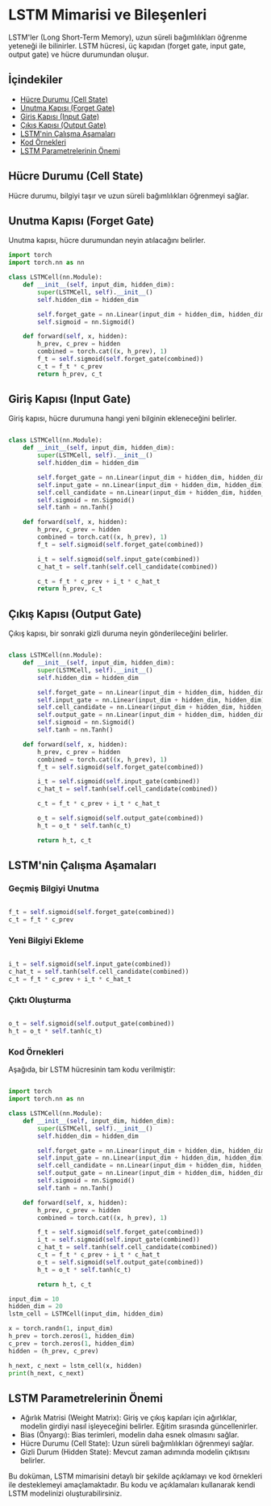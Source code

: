 # LSTM Mimarisi ve Bileşenleri

LSTM'ler (Long Short-Term Memory), uzun süreli bağımlılıkları öğrenme yeteneği ile bilinirler. LSTM hücresi, üç kapıdan (forget gate, input gate, output gate) ve hücre durumundan oluşur.

## İçindekiler

- [Hücre Durumu (Cell State)](#hücre-durumu-cell-state)
- [Unutma Kapısı (Forget Gate)](#unutma-kapısı-forget-gate)
- [Giriş Kapısı (Input Gate)](#giriş-kapısı-input-gate)
- [Çıkış Kapısı (Output Gate)](#çıkış-kapısı-output-gate)
- [LSTM'nin Çalışma Aşamaları](#lstmnin-çalışma-aşamaları)
- [Kod Örnekleri](#kod-örnekleri)
- [LSTM Parametrelerinin Önemi](#lstm-parametrelerinin-önemi)

## Hücre Durumu (Cell State)

Hücre durumu, bilgiyi taşır ve uzun süreli bağımlılıkları öğrenmeyi sağlar.

## Unutma Kapısı (Forget Gate)

Unutma kapısı, hücre durumundan neyin atılacağını belirler.

```python
import torch
import torch.nn as nn

class LSTMCell(nn.Module):
    def __init__(self, input_dim, hidden_dim):
        super(LSTMCell, self).__init__()
        self.hidden_dim = hidden_dim

        self.forget_gate = nn.Linear(input_dim + hidden_dim, hidden_dim)
        self.sigmoid = nn.Sigmoid()

    def forward(self, x, hidden):
        h_prev, c_prev = hidden
        combined = torch.cat((x, h_prev), 1)
        f_t = self.sigmoid(self.forget_gate(combined))
        c_t = f_t * c_prev
        return h_prev, c_t
```

## Giriş Kapısı (Input Gate)

Giriş kapısı, hücre durumuna hangi yeni bilginin ekleneceğini belirler.

```python

class LSTMCell(nn.Module):
    def __init__(self, input_dim, hidden_dim):
        super(LSTMCell, self).__init__()
        self.hidden_dim = hidden_dim

        self.forget_gate = nn.Linear(input_dim + hidden_dim, hidden_dim)
        self.input_gate = nn.Linear(input_dim + hidden_dim, hidden_dim)
        self.cell_candidate = nn.Linear(input_dim + hidden_dim, hidden_dim)
        self.sigmoid = nn.Sigmoid()
        self.tanh = nn.Tanh()

    def forward(self, x, hidden):
        h_prev, c_prev = hidden
        combined = torch.cat((x, h_prev), 1)
        f_t = self.sigmoid(self.forget_gate(combined))

        i_t = self.sigmoid(self.input_gate(combined))
        c_hat_t = self.tanh(self.cell_candidate(combined))

        c_t = f_t * c_prev + i_t * c_hat_t
        return h_prev, c_t
```

## Çıkış Kapısı (Output Gate)

Çıkış kapısı, bir sonraki gizli duruma neyin gönderileceğini belirler.

```python

class LSTMCell(nn.Module):
    def __init__(self, input_dim, hidden_dim):
        super(LSTMCell, self).__init__()
        self.hidden_dim = hidden_dim

        self.forget_gate = nn.Linear(input_dim + hidden_dim, hidden_dim)
        self.input_gate = nn.Linear(input_dim + hidden_dim, hidden_dim)
        self.cell_candidate = nn.Linear(input_dim + hidden_dim, hidden_dim)
        self.output_gate = nn.Linear(input_dim + hidden_dim, hidden_dim)
        self.sigmoid = nn.Sigmoid()
        self.tanh = nn.Tanh()

    def forward(self, x, hidden):
        h_prev, c_prev = hidden
        combined = torch.cat((x, h_prev), 1)
        f_t = self.sigmoid(self.forget_gate(combined))

        i_t = self.sigmoid(self.input_gate(combined))
        c_hat_t = self.tanh(self.cell_candidate(combined))

        c_t = f_t * c_prev + i_t * c_hat_t

        o_t = self.sigmoid(self.output_gate(combined))
        h_t = o_t * self.tanh(c_t)

        return h_t, c_t
```

## LSTM'nin Çalışma Aşamaları
### Geçmiş Bilgiyi Unutma

```python

f_t = self.sigmoid(self.forget_gate(combined))
c_t = f_t * c_prev
```
### Yeni Bilgiyi Ekleme

```python

i_t = self.sigmoid(self.input_gate(combined))
c_hat_t = self.tanh(self.cell_candidate(combined))
c_t = f_t * c_prev + i_t * c_hat_t
```
### Çıktı Oluşturma

```python

o_t = self.sigmoid(self.output_gate(combined))
h_t = o_t * self.tanh(c_t)
```

### Kod Örnekleri

Aşağıda, bir LSTM hücresinin tam kodu verilmiştir:

```python

import torch
import torch.nn as nn

class LSTMCell(nn.Module):
    def __init__(self, input_dim, hidden_dim):
        super(LSTMCell, self).__init__()
        self.hidden_dim = hidden_dim

        self.forget_gate = nn.Linear(input_dim + hidden_dim, hidden_dim)
        self.input_gate = nn.Linear(input_dim + hidden_dim, hidden_dim)
        self.cell_candidate = nn.Linear(input_dim + hidden_dim, hidden_dim)
        self.output_gate = nn.Linear(input_dim + hidden_dim, hidden_dim)
        self.sigmoid = nn.Sigmoid()
        self.tanh = nn.Tanh()

    def forward(self, x, hidden):
        h_prev, c_prev = hidden
        combined = torch.cat((x, h_prev), 1)

        f_t = self.sigmoid(self.forget_gate(combined))
        i_t = self.sigmoid(self.input_gate(combined))
        c_hat_t = self.tanh(self.cell_candidate(combined))
        c_t = f_t * c_prev + i_t * c_hat_t
        o_t = self.sigmoid(self.output_gate(combined))
        h_t = o_t * self.tanh(c_t)

        return h_t, c_t

input_dim = 10
hidden_dim = 20
lstm_cell = LSTMCell(input_dim, hidden_dim)

x = torch.randn(1, input_dim)
h_prev = torch.zeros(1, hidden_dim)
c_prev = torch.zeros(1, hidden_dim)
hidden = (h_prev, c_prev)

h_next, c_next = lstm_cell(x, hidden)
print(h_next, c_next)
```
## LSTM Parametrelerinin Önemi

+    Ağırlık Matrisi (Weight Matrix): Giriş ve çıkış kapıları için ağırlıklar, modelin girdiyi nasıl işleyeceğini belirler. Eğitim sırasında güncellenirler.
+    Bias (Önyargı): Bias terimleri, modelin daha esnek olmasını sağlar.
+    Hücre Durumu (Cell State): Uzun süreli bağımlılıkları öğrenmeyi sağlar.
+    Gizli Durum (Hidden State): Mevcut zaman adımında modelin çıktısını belirler.

Bu doküman, LSTM mimarisini detaylı bir şekilde açıklamayı ve kod örnekleri ile desteklemeyi amaçlamaktadır. Bu kodu ve açıklamaları kullanarak kendi LSTM modelinizi oluşturabilirsiniz.
